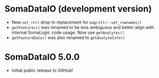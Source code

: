 # SomaDataIO (development version)

* New `set_rn()` drop-in replacement for `magrittr::set_rownames()`
* `getFeatures()` was renamed to be less ambiguous and better align with
  internal SomaLogic code usage. Now use `getAnalytes()`
* `getFeatureData()` was also renamed to `getAnalyteInfo()`

# SomaDataIO 5.0.0

* Initial public release to GitHub!
